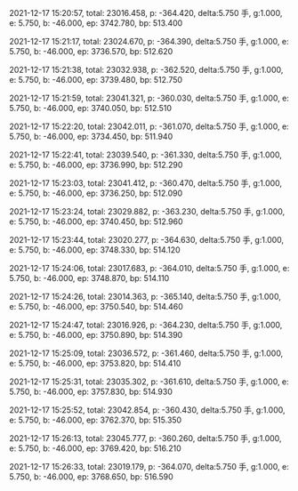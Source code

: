 2021-12-17 15:20:57, total: 23016.458, p: -364.420, delta:5.750 手, g:1.000, e: 5.750, b: -46.000, ep: 3742.780, bp: 513.400

2021-12-17 15:21:17, total: 23024.670, p: -364.390, delta:5.750 手, g:1.000, e: 5.750, b: -46.000, ep: 3736.570, bp: 512.620

2021-12-17 15:21:38, total: 23032.938, p: -362.520, delta:5.750 手, g:1.000, e: 5.750, b: -46.000, ep: 3739.480, bp: 512.750

2021-12-17 15:21:59, total: 23041.321, p: -360.030, delta:5.750 手, g:1.000, e: 5.750, b: -46.000, ep: 3740.050, bp: 512.510

2021-12-17 15:22:20, total: 23042.011, p: -361.070, delta:5.750 手, g:1.000, e: 5.750, b: -46.000, ep: 3734.450, bp: 511.940

2021-12-17 15:22:41, total: 23039.540, p: -361.330, delta:5.750 手, g:1.000, e: 5.750, b: -46.000, ep: 3736.990, bp: 512.290

2021-12-17 15:23:03, total: 23041.412, p: -360.470, delta:5.750 手, g:1.000, e: 5.750, b: -46.000, ep: 3736.250, bp: 512.090

2021-12-17 15:23:24, total: 23029.882, p: -363.230, delta:5.750 手, g:1.000, e: 5.750, b: -46.000, ep: 3740.450, bp: 512.960

2021-12-17 15:23:44, total: 23020.277, p: -364.630, delta:5.750 手, g:1.000, e: 5.750, b: -46.000, ep: 3748.330, bp: 514.120

2021-12-17 15:24:06, total: 23017.683, p: -364.010, delta:5.750 手, g:1.000, e: 5.750, b: -46.000, ep: 3748.870, bp: 514.110

2021-12-17 15:24:26, total: 23014.363, p: -365.140, delta:5.750 手, g:1.000, e: 5.750, b: -46.000, ep: 3750.540, bp: 514.460

2021-12-17 15:24:47, total: 23016.926, p: -364.230, delta:5.750 手, g:1.000, e: 5.750, b: -46.000, ep: 3750.890, bp: 514.390

2021-12-17 15:25:09, total: 23036.572, p: -361.460, delta:5.750 手, g:1.000, e: 5.750, b: -46.000, ep: 3753.820, bp: 514.410

2021-12-17 15:25:31, total: 23035.302, p: -361.610, delta:5.750 手, g:1.000, e: 5.750, b: -46.000, ep: 3757.830, bp: 514.930

2021-12-17 15:25:52, total: 23042.854, p: -360.430, delta:5.750 手, g:1.000, e: 5.750, b: -46.000, ep: 3762.370, bp: 515.350

2021-12-17 15:26:13, total: 23045.777, p: -360.260, delta:5.750 手, g:1.000, e: 5.750, b: -46.000, ep: 3769.420, bp: 516.210

2021-12-17 15:26:33, total: 23019.179, p: -364.070, delta:5.750 手, g:1.000, e: 5.750, b: -46.000, ep: 3768.650, bp: 516.590